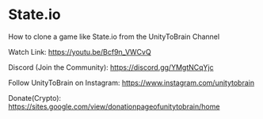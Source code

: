 # State.io
How to clone a game like State.io from the UnityToBrain Channel

Watch Link: https://youtu.be/Bcf9n_VWCvQ

Discord (Join the Community): https://discord.gg/YMgtNCqYjc

Follow UnityToBrain on Instagram: https://www.instagram.com/unitytobrain

Donate(Crypto): https://sites.google.com/view/donationpageofunitytobrain/home
